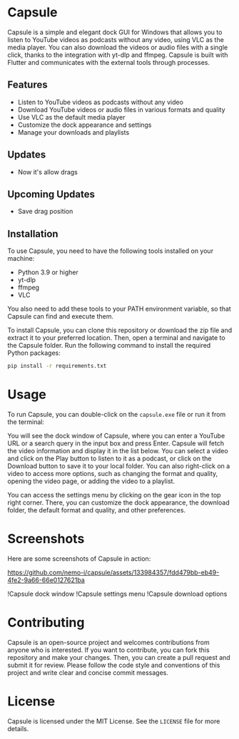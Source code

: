 # Capsule

Capsule is a simple and elegant dock GUI for Windows that allows you to listen to YouTube videos as podcasts without any video, using VLC as the media player. You can also download the videos or audio files with a single click, thanks to the integration with yt-dlp and ffmpeg. Capsule is built with Flutter and communicates with the external tools through processes.

## Features

- Listen to YouTube videos as podcasts without any video
- Download YouTube videos or audio files in various formats and quality
- Use VLC as the default media player
- Customize the dock appearance and settings
- Manage your downloads and playlists
## Updates
- Now it's allow drags

## Upcoming Updates 
- Save drag position
## Installation

To use Capsule, you need to have the following tools installed on your machine:

- Python 3.9 or higher
- yt-dlp
- ffmpeg
- VLC

You also need to add these tools to your PATH environment variable, so that Capsule can find and execute them.

To install Capsule, you can clone this repository or download the zip file and extract it to your preferred location. Then, open a terminal and navigate to the Capsule folder. Run the following command to install the required Python packages:

```bash
pip install -r requirements.txt
```
# Usage
To run Capsule, you can double-click on the `capsule.exe` file or run it from the terminal:

You will see the dock window of Capsule, where you can enter a YouTube URL or a search query in the input box and press Enter. Capsule will fetch the video information and display it in the list below. You can select a video and click on the Play button to listen to it as a podcast, or click on the Download button to save it to your local folder. You can also right-click on a video to access more options, such as changing the format and quality, opening the video page, or adding the video to a playlist.

You can access the settings menu by clicking on the gear icon in the top right corner. There, you can customize the dock appearance, the download folder, the default format and quality, and other preferences.

# Screenshots
Here are some screenshots of Capsule in action:


https://github.com/nemo-i/capsule/assets/133984357/fdd479bb-eb49-4fe2-9a66-66e0127621ba


!Capsule dock window
!Capsule settings menu
!Capsule download options

# Contributing
Capsule is an open-source project and welcomes contributions from anyone who is interested. If you want to contribute, you can fork this repository and make your changes. Then, you can create a pull request and submit it for review. Please follow the code style and conventions of this project and write clear and concise commit messages.

# License
Capsule is licensed under the MIT License. See the `LICENSE` file for more details.

